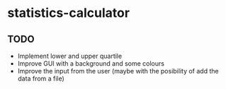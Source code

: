 # statistics-calculator

## TODO
- Implement lower and upper quartile
- Improve GUI with a background and some colours
- Improve the input from the user (maybe with the posibility of add the data from a file)

